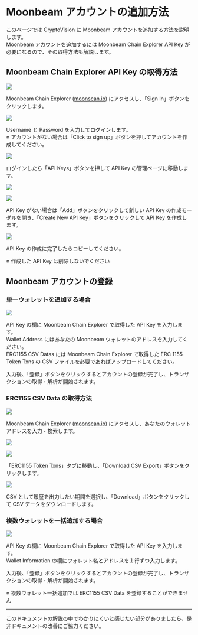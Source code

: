 # Moonbeam アカウントの追加方法

このページでは CryptoVision に Moonbeam アカウントを追加する方法を説明します。  
Moonbeam アカウントを追加するには Moonbeam Chain Explorer API Key が必要になるので、その取得方法も解説します。

## Moonbeam Chain Explorer API Key の取得方法

![](../../assets/img/moonbeam-explorer-apikey-1.jpg)

Moonbeam Chain Explorer ([moonscan.io](https://moonscan.io)) にアクセスし、「Sign In」ボタンをクリックします。

![](../../assets/img/moonbeam-explorer-apikey-2.jpg)

Username と Password を入力してログインします。  
※ アカウントがない場合は「Click to sign up」ボタンを押してアカウントを作成してください。

![](../../assets/img/moonbeam-explorer-apikey-3.jpg)

ログインしたら「API Keys」ボタンを押して API Key の管理ページに移動します。

![](../../assets/img/moonbeam-explorer-apikey-4.jpg)

![](../../assets/img/moonbeam-explorer-apikey-5.jpg)

API Key がない場合は「Add」ボタンをクリックして新しい API Key の作成モーダルを開き、「Create New API Key」ボタンをクリックして API Key を作成します。

![](../../assets/img/moonbeam-explorer-apikey-6.jpg)

API Key の作成に完了したらコピーしてください。

※ 作成した API Key は削除しないでください

## Moonbeam アカウントの登録

### 単一ウォレットを追加する場合

![](../../assets/img/account-chain-moonbeam-ja-1.jpg)

API Key の欄に Moonbeam Chain Explorer で取得した API Key を入力します。  
Wallet Address にはあなたの Moonbeam ウォレットのアドレスを入力してください。  
ERC1155 CSV Datas には Moonbeam Chain Explorer で取得した ERC 1155 Token Txns の CSV ファイルを必要であればアップロードしてください。

入力後、「登録」ボタンをクリックするとアカウントの登録が完了し、トランザクションの取得・解析が開始されます。

### ERC1155 CSV Data の取得方法

![](../../assets/img/account-chain-moonbeam-3.jpg)

Moonbeam Chain Explorer ([moonscan.io](https://moonscan.io)) にアクセスし、あなたのウォレットアドレスを入力・検索します。

![](../../assets/img/account-chain-moonbeam-4.jpg)

![](../../assets/img/account-chain-moonbeam-5.jpg)

「ERC1155 Token Txns」タブに移動し、「Download CSV Export」ボタンをクリックします。

![](../../assets/img/account-chain-moonbeam-6.jpg)

CSV として履歴を出力したい期間を選択し、「Download」ボタンをクリックして CSV データをダウンロードします。

### 複数ウォレットを一括追加する場合

![](../../assets/img/account-chain-moonbeam-ja-2.jpg)

API Key の欄に Moonbeam Chain Explorer で取得した API Key を入力します。  
Wallet Information の欄にウォレット名とアドレスを１行ずつ入力します。

入力後、「登録」ボタンをクリックするとアカウントの登録が完了し、トランザクションの取得・解析が開始されます。

※ 複数ウォレット一括追加では ERC1155 CSV Data を登録することができません

---

このドキュメントの解説の中でわかりにくいと感じたい部分がありましたら、是非ドキュメントの改善にご協力ください。
